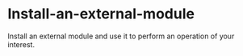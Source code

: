 # Install-an-external-module
Install an external module and use it to perform an operation of your interest. 
